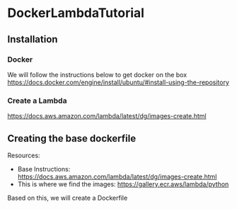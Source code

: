 # DockerLambdaTutorial

## Installation

### Docker
We will follow the instructions below to get docker on the box
https://docs.docker.com/engine/install/ubuntu/#install-using-the-repository

### Create a Lambda
https://docs.aws.amazon.com/lambda/latest/dg/images-create.html

## Creating the base dockerfile
Resources:

- Base Instructions: https://docs.aws.amazon.com/lambda/latest/dg/images-create.html
- This is where we find the images: https://gallery.ecr.aws/lambda/python

Based on this, we will create a Dockerfile
